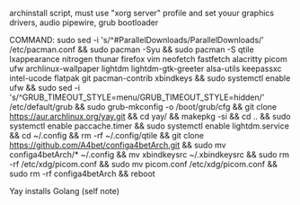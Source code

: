 archinstall script, must use "xorg server" profile and set youur graphics drivers, audio pipewire, grub bootloader

COMMAND:
sudo sed -i 's/^#ParallelDownloads/ParallelDownloads/' /etc/pacman.conf && sudo pacman -Syu && sudo pacman -S qtile lxappearance nitrogen thunar firefox vim neofetch fastfetch alacritty picom ufw archlinux-wallpaper lightdm lightdm-gtk-greeter alsa-utils keepassxc intel-ucode flatpak git pacman-contrib xbindkeys && sudo systemctl enable ufw && sudo sed -i 's/^GRUB_TIMEOUT_STYLE=menu/GRUB_TIMEOUT_STYLE=hidden/' /etc/default/grub && sudo grub-mkconfig -o /boot/grub/cfg && git clone https://aur.archlinux.org/yay.git && cd yay/ && makepkg -si && cd .. && sudo systemctl enable paccache.timer && sudo systemctl enable lightdm.service && cd ~/.config && rm -rf ~/.config/qtile && git clone https://github.com/A4bet/configa4betArch.git && sudo mv configa4betArch/* ~/.config && mv xbindkeysrc ~/.xbindkeysrc && sudo rm -rf /etc/xdg/picom.conf && sudo mv picom.conf /etc/xdg/picom.conf && sudo rm -rf configa4betArch && reboot


Yay installs Golang (self note)
